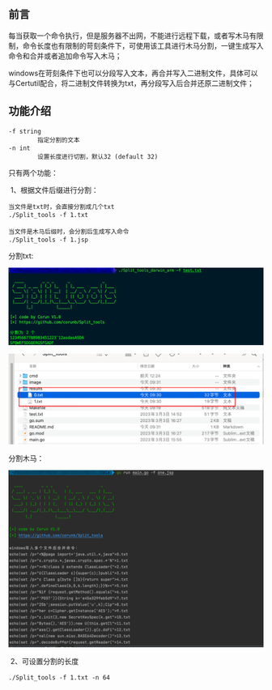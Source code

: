## 前言

​		每当获取一个命令执行，但是服务器不出网，不能进行远程下载，或者写木马有限制，命令长度也有限制的苛刻条件下，可使用该工具进行木马分割，一键生成写入命令和合并或者追加命令写入木马；

​		windows在苛刻条件下也可以分段写入文本，再合并写入二进制文件，具体可以与Certutil配合，将二进制文件转换为txt，再分段写入后合并还原二进制文件；

## 功能介绍

```
-f string
        指定分割的文本
-n int
        设置长度进行切割，默认32 (default 32)

```

只有两个功能：

​	1、根据文件后缀进行分割：

```
当文件是txt时，会直接分割成几个txt
./Split_tools -f 1.txt

当文件是木马后缀时，会分割后生成写入命令
./Split_tools -f 1.jsp
```

分割txt:

![image-20230307093119027](image//image-20230307093119027.png)

![image-20230307093211722](image//image-20230307093211722.png)



分割木马：

![image-20230307111110423](image//image-20230307111110423.png)

​	2、可设置分割的长度

```
./Split_tools -f 1.txt -n 64
```

